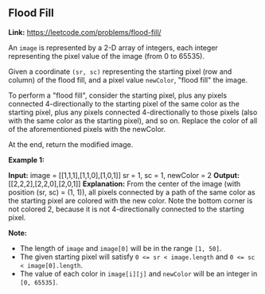 ## Flood Fill

**Link:** https://leetcode.com/problems/flood-fill/

An `image` is represented by a 2-D array of integers, each integer representing the pixel value of the image (from 0 to 65535).

Given a coordinate `(sr, sc)` representing the starting pixel (row and column) of the flood fill, and a pixel value `newColor`, "flood fill" the image.

To perform a "flood fill", consider the starting pixel, plus any pixels connected 4-directionally to the starting pixel of the same color as the starting pixel, plus any pixels connected 4-directionally to those pixels (also with the same color as the starting pixel), and so on. Replace the color of all of the aforementioned pixels with the newColor.

At the end, return the modified image.

**Example 1:**  

**Input:** 
image = \[\[1,1,1\],\[1,1,0\],\[1,0,1\]\]
sr = 1, sc = 1, newColor = 2
**Output:** \[\[2,2,2\],\[2,2,0\],\[2,0,1\]\]
**Explanation:** 
From the center of the image (with position (sr, sc) = (1, 1)), all pixels connected 
by a path of the same color as the starting pixel are colored with the new color.
Note the bottom corner is not colored 2, because it is not 4-directionally connected
to the starting pixel.

**Note:**

*   The length of `image` and `image[0]` will be in the range `[1, 50]`.
*   The given starting pixel will satisfy `0 <= sr < image.length` and `0 <= sc < image[0].length`.
*   The value of each color in `image[i][j]` and `newColor` will be an integer in `[0, 65535]`.